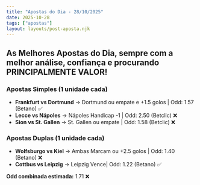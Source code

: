 ```yaml
---
title: "Apostas do Dia - 28/10/2025"
date: 2025-10-28
tags: ["apostas"]
layout: layouts/post-aposta.njk
---
```


## As Melhores Apostas do Dia, sempre com a melhor análise, confiança e procurando PRINCIPALMENTE VALOR!

### Apostas Simples (1 unidade cada)

- **Frankfurt vs Dortmund** → Dortmund ou empate e +1.5 golos | Odd: 1.57 (Betano) ✅
- **Lecce vs Nápoles** → Nápoles Handicap -1 | Odd: 2.50 (Betclic) ❌
- **Sion vs St. Gallen** → St. Gallen ou empate | Odd: 1.58 (Betclic) ❌


### Apostas Duplas (1 unidade cada)

- **Wolfsburgo vs Kiel** → Ambas Marcam ou +2.5 golos | Odd: 1.40 (Betano) ❌
- **Cottbus vs Leipzig** → Leipzig Vence| Odd: 1.22 (Betano) ✅

**Odd combinada estimada:** 1.71 ❌

